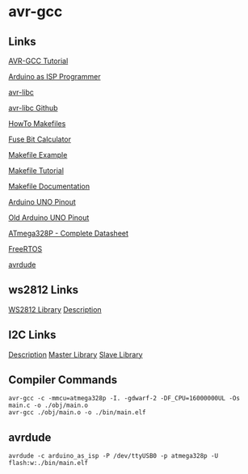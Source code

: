 # avr-gcc

## Links

[AVR-GCC Tutorial](https://www.mikrocontroller.net/articles/AVR-GCC-Tutorial)

[Arduino as ISP Programmer](https://crycode.de/arduino-als-isp-programmer)

[avr-libc](https://www.nongnu.org/avr-libc/user-manual/index.html)

[avr-libc Github](https://github.com/avrdudes/avr-libc)

[HowTo Makefiles](https://www.mikrocontroller.net/articles/AVR-GCC-Tutorial/Exkurs_Makefiles)

[Fuse Bit Calculator](https://eleccelerator.com/fusecalc/fusecalc.php?chip=atmega328p)

[Makefile Example](https://www.mikrocontroller.net/wikifiles/b/b6/Makefile)

[Makefile Tutorial](https://makefiletutorial.com/)

[Makefile Documentation](https://www.gnu.org/software/make/manual/)

[Arduino UNO Pinout](https://docs.arduino.cc/resources/pinouts/A000066-full-pinout.pdf)

[Old Arduino UNO Pinout](https://www.electroschematics.com/wp-content/uploads/2013/01/Arduino-Uno-R3-Pinouts.png?resize=550%2C423)

[ATmega328P - Complete Datasheet](https://ww1.microchip.com/downloads/aemDocuments/documents/MCU08/ProductDocuments/DataSheets/Atmel-7810-Automotive-Microcontrollers-ATmega328P_Datasheet.pdf)

[FreeRTOS](https://www.freertos.org/Documentation/02-Kernel/07-Books-and-manual/01-RTOS_book)

[avrdude](https://github.com/avrdudes/avrdude)

## ws2812 Links

[WS2812 Library](https://github.com/cpldcpu/light_ws2812)
[Description](https://www.mikrocontroller.net/articles/WS2812_Ansteuerung)

## I2C Links
[Description](https://www.mikrocontroller.net/articles/I%C2%B2C)
[Master Library](http://www.peterfleury.epizy.com/avr-software.html)
[Slave Library](https://rn-wissen.de/wiki/index.php/TWI_Slave_mit_avr-gcc)

## Compiler Commands

    avr-gcc -c -mmcu=atmega328p -I. -gdwarf-2 -DF_CPU=16000000UL -Os main.c -o ./obj/main.o
    avr-gcc ./obj/main.o -o ./bin/main.elf

## avrdude

    avrdude -c arduino_as_isp -P /dev/ttyUSB0 -p atmega328p -U flash:w:./bin/main.elf

